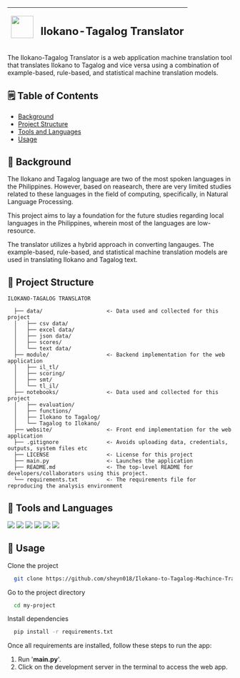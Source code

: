 | <img src="website/static/img/Icon.png" width="50px"> | <h1 style="font-size: 24px">Ilokano-Tagalog Translator</h1> |
| --- | --- |

The Ilokano-Tagalog Translator is a web application machine translation tool that translates Ilokano to Tagalog and vice versa using a combination of example-based, rule-based, and statistical machine translation models.

## 🗒️ Table of Contents
- [Background](#background)
- [Project Structure](#project-structure)
- [Tools and Languages](#tools-and-languages)
- [Usage](#usage)

## 📖 Background

The Ilokano and Tagalog language are two of the most spoken languages in the Philippines. However, based on reasearch, there are very limited studies related to these languages in the field of computing, specifically, in Natural Language Processing. 

This project aims to lay a foundation for the future studies regarding local languages in the Philippines, wherein most of the languages are low-resource.

The translator utilizes a hybrid approach in converting langauges. The example-based, rule-based, and statistical machine translation models are used in translating Ilokano and Tagalog text.

## 📁 Project Structure
    ILOKANO-TAGALOG TRANSLATOR
      
      ├── data/                    <- Data used and collected for this project
      │   ├── csv data/
      │   ├── excel data/
      │   ├── json data/
      │   ├── scores/
      │   └── text data/
      ├── module/                  <- Backend implementation for the web application
      │   ├── il_tl/
      │   ├── scoring/
      │   ├── smt/
      │   └── tl_il/
      ├── notebooks/               <- Data used and collected for this project
      │   ├── evaluation/
      │   ├── functions/
      │   ├── Ilokano to Tagalog/
      │   └── Tagalog to Ilokano/
      ├── website/                 <- Front end implementation for the web application
      ├── .gitignore               <- Avoids uploading data, credentials, outputs, system files etc
      ├── LICENSE                  <- License for this project
      ├── main.py                  <- Launches the application
      ├── README.md                <- The top-level README for developers/collaborators using this project.
      └── requirements.txt         <- The requirements file for reproducing the analysis environment

## 🤖 Tools and Languages

<div style = "display: inline-block">
  <img src="https://img.shields.io/badge/HTML5-E34F26?style=for-the-badge&logo=html5&logoColor=white"></img>
  <img src="https://img.shields.io/badge/CSS3-1572B6?style=for-the-badge&logo=css3&logoColor=white"></img>
  <img src="https://img.shields.io/badge/Bootstrap-563D7C?style=for-the-badge&logo=bootstrap&logoColor=white"></img>
  <img src="https://img.shields.io/badge/JavaScript-F7DF1E?style=for-the-badge&logo=javascript&logoColor=black"></img>
  <img src="https://img.shields.io/badge/Python-14354C?style=for-the-badge&logo=python&logoColor=white"></img>
  <img src="https://img.shields.io/badge/Flask-000000?style=for-the-badge&logo=flask&logoColor=white"></img>
</div>

## 📓 Usage

Clone the project

```bash
  git clone https://github.com/sheyn018/Ilokano-to-Tagalog-Machince-Translation.git
```

Go to the project directory

```bash
  cd my-project
```

Install dependencies

```bash
  pip install -r requirements.txt
```

Once all requirements are installed, follow these steps to run the app:

1. Run '**main.py**'.
2. Click on the development server in the terminal to access the web app.